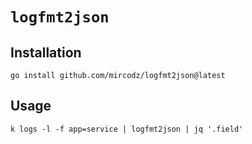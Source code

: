 # `logfmt2json`

## Installation

```
go install github.com/mircodz/logfmt2json@latest
```

## Usage

```
k logs -l -f app=service | logfmt2json | jq '.field' 
```
